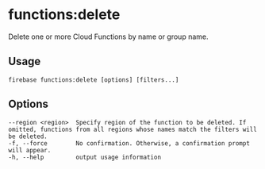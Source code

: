 # functions:delete

Delete one or more Cloud Functions by name or group name.

## Usage
```
firebase functions:delete [options] [filters...]
```

## Options
```
--region <region>  Specify region of the function to be deleted. If omitted, functions from all regions whose names match the filters will be deleted. 
-f, --force        No confirmation. Otherwise, a confirmation prompt will appear.
-h, --help         output usage information
```
